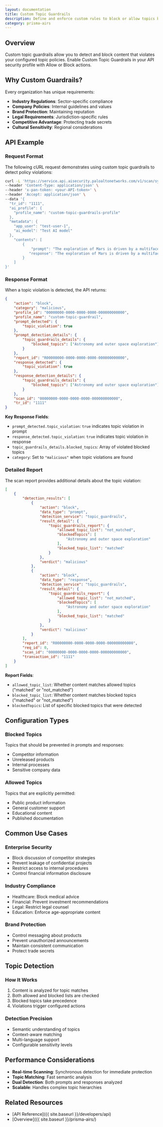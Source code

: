 ```yaml
---
layout: documentation
title: Custom Topic Guardrails
description: Define and enforce custom rules to block or allow topics based on your needs
category: prisma-airs
---
```


## Overview

Custom topic guardrails allow you to detect and block content that violates your configured topic policies. Enable Custom Topic Guardrails in your API security profile with Allow or Block actions.

## Why Custom Guardrails?

Every organization has unique requirements:

- **Industry Regulations**: Sector-specific compliance
- **Company Policies**: Internal guidelines and values
- **Brand Protection**: Maintaining reputation
- **Legal Requirements**: Jurisdiction-specific rules
- **Competitive Advantage**: Protecting trade secrets
- **Cultural Sensitivity**: Regional considerations

## API Example

### Request Format

The following cURL request demonstrates using custom topic guardrails to detect policy violations:

```bash
curl -L 'https://service.api.aisecurity.paloaltonetworks.com/v1/scan/sync/request' \
--header 'Content-Type: application/json' \
--header 'x-pan-token: <your-API-token>' \
--header 'Accept: application/json' \
--data '{
  "tr_id": "1111",
  "ai_profile": {
    "profile_name": "custom-topic-guardrails-profile"
  },
  "metadata": {
    "app_user": "test-user-1",
    "ai_model": "Test AI model"
  },
    "contents": [
        {
            "prompt": "The exploration of Mars is driven by a multifaceted scientific curiosity. Primarily, scientists are interested in understanding Mars past habitability, searching for signs of past or present life, investigating the planet s geological evolution, and studying its climate and atmosphere. These studies can provide valuable insights into the formation and evolution of rocky planets in general, including our own Earth.  Furthermore, Mars offers a potential backup location for humanity should Earth become uninhabitable in the distant future. However, numerous technological hurdles impede human missions to Mars. These include the long duration of the journey 6-8 months each way, which exposes astronauts to prolonged radiation and the psychological effects of isolation. Developing reliable life support systems capable of functioning for years in a harsh environment poses a significant challenge. Landing heavy payloads safely on Mars is another obstacle, as is developing technologies for in-situ resource utilization ISRU to create propellant for the return trip, minimize mission mass, and build habitats. The potential health risks to astronauts from Martian dust, radiation, and low gravity also need further investigation and mitigation strategies",
           "response": "The exploration of Mars is driven by a multifaceted scientific curiosity. Primarily, scientists are interested in understanding Mars past habitability, searching for signs of past or present life, investigating the planet s geological evolution, and studying its climate and atmosphere. These studies can provide valuable insights into the formation and evolution of rocky planets in general, including our own Earth.  Furthermore, Mars offers a potential \"backup location\" for humanity should Earth become uninhabitable in the distant future.\n\nHowever, numerous technological hurdles impede human missions to Mars. These include the long duration of the journey (6-8 months each way), which exposes astronauts to prolonged radiation and the psychological effects of isolation. Developing reliable life support systems capable of functioning for years in a harsh environment poses a significant challenge. Landing heavy payloads safely on Mars is another obstacle, as is developing technologies for in-situ resource utilization (ISRU) to create propellant for the return trip, minimize mission mass, and build habitats. The potential health risks to astronauts from Martian dust, radiation, and low gravity also need further investigation and mitigation strategies."
        }
    ]
}'
```

### Response Format

When a topic violation is detected, the API returns:

```json
{
    "action": "block",
    "category": "malicious",
    "profile_id": "00000000-0000-0000-0000-000000000000",
    "profile_name": "custom-topic-guardrail",
    "prompt_detected": {
        "topic_violation": true
    },
    "prompt_detection_details": {
        "topic_guardrails_details": {
            "blocked_topics": ["Astronomy and outer space exploration"]
        }
    },
    "report_id": "R00000000-0000-0000-0000-000000000000",
    "response_detected": {
        "topic_violation": true
    },
    "response_detection_details": {
        "topic_guardrails_details": {
            "blocked_topics": ["Astronomy and outer space exploration"]
        }
    },
    "scan_id": "00000000-0000-0000-0000-000000000000",
    "tr_id": "1111"
}
```

**Key Response Fields**:

- `prompt_detected.topic_violation`: `true` indicates topic violation in prompt
- `response_detected.topic_violation`: `true` indicates topic violation in response
- `topic_guardrails_details.blocked_topics`: Array of violated blocked topics
- `category`: Set to `"malicious"` when topic violations are found

### Detailed Report

The scan report provides additional details about the topic violation:

```json
[
    {
        "detection_results": [
            {
                "action": "block",
                "data_type": "prompt",
                "detection_service": "topic_guardrails",
                "result_detail": {
                    "topic_guardrails_report": {
                        "allowed_topic_list": "not_matched",
                        "blockedTopics": [
                            "Astronomy and outer space exploration"
                        ],
                        "blocked_topic_list": "matched"
                    }
                },
                "verdict": "malicious"
            },
            {
                "action": "block",
                "data_type": "response",
                "detection_service": "topic_guardrails",
                "result_detail": {
                    "topic_guardrails_report": {
                        "allowed_topic_list": "not_matched",
                        "blockedTopics": [
                            "Astronomy and outer space exploration"
                        ],
                        "blocked_topic_list": "matched"
                    }
                },
                "verdict": "malicious"
            }
        ],
        "report_id": "R00000000-0000-0000-0000-000000000000",
        "req_id": 0,
        "scan_id": "00000000-0000-0000-0000-000000000000",
        "transaction_id": "1111"
    }
]
```

**Report Fields**:

- `allowed_topic_list`: Whether content matches allowed topics ("matched" or "not_matched")
- `blocked_topic_list`: Whether content matches blocked topics ("matched" or "not_matched")
- `blockedTopics`: List of specific blocked topics that were detected

## Configuration Types

### Blocked Topics

Topics that should be prevented in prompts and responses:

- Competitor information
- Unreleased products
- Internal processes
- Sensitive company data

### Allowed Topics

Topics that are explicitly permitted:

- Public product information
- General customer support
- Educational content
- Published documentation

## Common Use Cases

### Enterprise Security

- Block discussion of competitor strategies
- Prevent leakage of confidential projects
- Restrict access to internal procedures
- Control financial information disclosure

### Industry Compliance

- Healthcare: Block medical advice
- Financial: Prevent investment recommendations
- Legal: Restrict legal counsel
- Education: Enforce age-appropriate content

### Brand Protection

- Control messaging about products
- Prevent unauthorized announcements
- Maintain consistent communication
- Protect trade secrets

## Topic Detection

### How It Works

1. Content is analyzed for topic matches
2. Both allowed and blocked lists are checked
3. Blocked topics take precedence
4. Violations trigger configured actions

### Detection Precision

- Semantic understanding of topics
- Context-aware matching
- Multi-language support
- Configurable sensitivity levels

## Performance Considerations

- **Real-time Scanning**: Synchronous detection for immediate protection
- **Topic Matching**: Fast semantic analysis
- **Dual Detection**: Both prompts and responses analyzed
- **Scalable**: Handles complex topic hierarchies

## Related Resources

- [API Reference]({{ site.baseurl }}/developers/api)
- [Overview]({{ site.baseurl }}/prisma-airs/)
